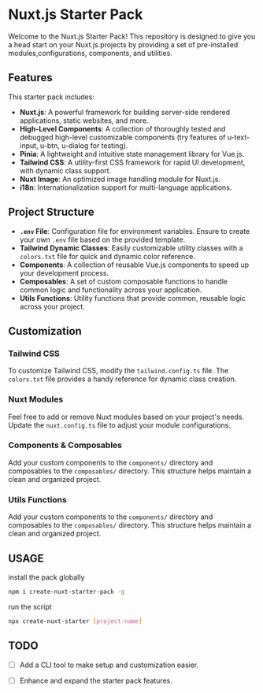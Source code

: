# Nuxt.js Starter Pack

Welcome to the Nuxt.js Starter Pack! This repository is designed to give you a head start on your Nuxt.js projects by providing a set of pre-installed modules,configurations, components, and utilities.

## Features

This starter pack includes:

- **Nuxt.js**: A powerful framework for building server-side rendered applications, static websites, and more.
- **High-Level Components**: A collection of thoroughly tested and debugged high-level customizable components (try features of u-text-input, u-btn, u-dialog for testing).
- **Pinia**: A lightweight and intuitive state management library for Vue.js.
- **Tailwind CSS**: A utility-first CSS framework for rapid UI development, with dynamic class support.
- **Nuxt Image**: An optimized image handling module for Nuxt.js.
- **i18n**: Internationalization support for multi-language applications.

## Project Structure

- **`.env` File**: Configuration file for environment variables. Ensure to create your own `.env` file based on the provided template.
- **Tailwind Dynamic Classes**: Easily customizable utility classes with a `colors.txt` file for quick and dynamic color reference.
- **Components**: A collection of reusable Vue.js components to speed up your development process.
- **Composables**: A set of custom composable functions to handle common logic and functionality across your application.
- **Utils Functions**: Utility functions that provide common, reusable logic across your project.

## Customization

### Tailwind CSS

To customize Tailwind CSS, modify the `tailwind.config.ts` file. The `colors.txt` file provides a handy reference for dynamic class creation.


### Nuxt Modules

Feel free to add or remove Nuxt modules based on your project's needs. Update the `nuxt.config.ts` file to adjust your module configurations.

### Components & Composables

Add your custom components to the `components/` directory and composables to the `composables/` directory. This structure helps maintain a clean and organized project.

### Utils Functions

Add your custom components to the `components/` directory and composables to the `composables/` directory. This structure helps maintain a clean and organized project.

## USAGE

install the pack globally
```bash
npm i create-nuxt-starter-pack -g
```

run the script
```bash
npx create-nuxt-starter [project-name]
```

## TODO

- [ ] Add a CLI tool to make setup and customization easier.
- [ ] Enhance and expand the starter pack features.







